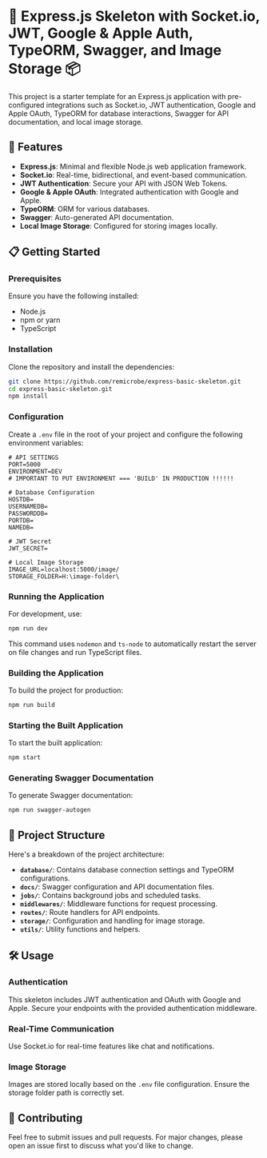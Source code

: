 # 🎉 Express.js Skeleton with Socket.io, JWT, Google & Apple Auth, TypeORM, Swagger, and Image Storage 📦

This project is a starter template for an Express.js application with pre-configured integrations such as Socket.io, JWT authentication, Google and Apple OAuth, TypeORM for database interactions, Swagger for API documentation, and local image storage.

## 🚀 Features

- **Express.js**: Minimal and flexible Node.js web application framework.
- **Socket.io**: Real-time, bidirectional, and event-based communication.
- **JWT Authentication**: Secure your API with JSON Web Tokens.
- **Google & Apple OAuth**: Integrated authentication with Google and Apple.
- **TypeORM**: ORM for various databases.
- **Swagger**: Auto-generated API documentation.
- **Local Image Storage**: Configured for storing images locally.

## 📋 Getting Started

### Prerequisites

Ensure you have the following installed:

- Node.js
- npm or yarn
- TypeScript

### Installation

Clone the repository and install the dependencies:

```bash
git clone https://github.com/remicrobe/express-basic-skeleton.git
cd express-basic-skeleton.git
npm install
```

### Configuration

Create a `.env` file in the root of your project and configure the following environment variables:

```env
# API SETTINGS
PORT=5000
ENVIRONMENT=DEV
# IMPORTANT TO PUT ENVIRONMENT === 'BUILD' IN PRODUCTION !!!!!!

# Database Configuration
HOSTDB=
USERNAMEDB=
PASSWORDDB=
PORTDB=
NAMEDB=

# JWT Secret
JWT_SECRET=

# Local Image Storage
IMAGE_URL=localhost:5000/image/
STORAGE_FOLDER=H:\image-folder\
```

### Running the Application

For development, use:

```bash
npm run dev
```

This command uses `nodemon` and `ts-node` to automatically restart the server on file changes and run TypeScript files.

### Building the Application

To build the project for production:

```bash
npm run build
```

### Starting the Built Application

To start the built application:

```bash
npm start
```

### Generating Swagger Documentation

To generate Swagger documentation:

```bash
npm run swagger-autogen
```

## 📂 Project Structure

Here's a breakdown of the project architecture:

- **`database/`**: Contains database connection settings and TypeORM configurations.
- **`docs/`**: Swagger configuration and API documentation files.
- **`jobs/`**: Contains background jobs and scheduled tasks.
- **`middlewares/`**: Middleware functions for request processing.
- **`routes/`**: Route handlers for API endpoints.
- **`storage/`**: Configuration and handling for image storage.
- **`utils/`**: Utility functions and helpers.

## 🛠 Usage

### Authentication

This skeleton includes JWT authentication and OAuth with Google and Apple. Secure your endpoints with the provided authentication middleware.

### Real-Time Communication

Use Socket.io for real-time features like chat and notifications.

### Image Storage

Images are stored locally based on the `.env` file configuration. Ensure the storage folder path is correctly set.

## 🤝 Contributing

Feel free to submit issues and pull requests. For major changes, please open an issue first to discuss what you'd like to change.

